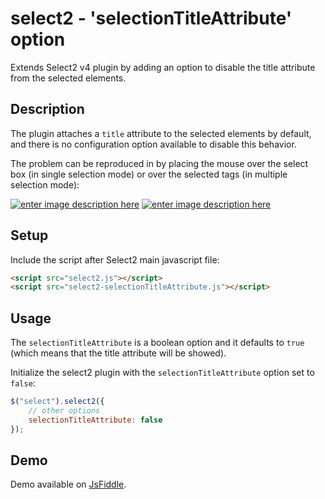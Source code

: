 # select2 - 'selectionTitleAttribute' option
Extends Select2 v4 plugin by adding an option to disable the title attribute from the selected elements.


## Description ##
The plugin attaches a `title` attribute to the selected elements by default, and there is no configuration option available to disable this behavior. 

The problem can be reproduced in by placing the mouse over the select box (in single selection mode) or over the selected tags (in multiple selection mode):

[![enter image description here][1]][1]
[![enter image description here][2]][2]

[1]: https://i.stack.imgur.com/DXsJc.jpg
[2]: https://i.stack.imgur.com/fgSCr.jpg


## Setup ##
Include the script after Select2 main javascript file:
```html
<script src="select2.js"></script>
<script src="select2-selectionTitleAttribute.js"></script>
```

## Usage ##
The `selectionTitleAttribute` is a boolean option and it defaults to `true` (which means that the title attribute will be showed).

Initialize the select2 plugin with the `selectionTitleAttribute` option set to `false`:

```javascript
$("select").select2({
    // other options 
    selectionTitleAttribute: false
});
```

## Demo ##
Demo available on [JsFiddle](http://jsfiddle.net/hr8bqnpn/). 
